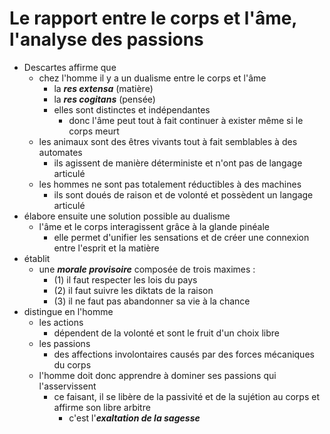 # Le rapport entre le corps et l'âme, l'analyse des passions

- Descartes affirme que
  - chez l'homme il y a un dualisme entre le corps et l'âme
    - la ***res extensa*** (matière)
    - la ***res cogitans*** (pensée)
    - elles sont distinctes et indépendantes
      - donc l'âme peut tout à fait continuer à exister même si le corps meurt
  - les animaux sont des êtres vivants tout à fait semblables à des automates
    - ils agissent de manière déterministe et n'ont pas de langage articulé
  - les hommes ne sont pas totalement réductibles à des machines
    - ils sont doués de raison et de volonté et possèdent un langage articulé
- élabore ensuite une solution possible au dualisme
  - l'âme et le corps interagissent grâce à la glande pinéale
    - elle permet d'unifier les sensations et de créer une connexion entre l'esprit et la matière
- établit
  - une ***morale provisoire*** composée de trois maximes :
    - (1) il faut respecter les lois du pays
    - (2) il faut suivre les diktats de la raison
    - (3) il ne faut pas abandonner sa vie à la chance
- distingue en l'homme
  - les actions
    - dépendent de la volonté et sont le fruit d'un choix libre
  - les passions
    - des affections involontaires causés par des forces mécaniques du corps
  - l'homme doit donc apprendre à dominer ses passions qui l'asservissent
    - ce faisant, il se libère de la passivité et de la sujétion au corps et affirme son libre arbitre
      - c'est l'***exaltation de la sagesse***
